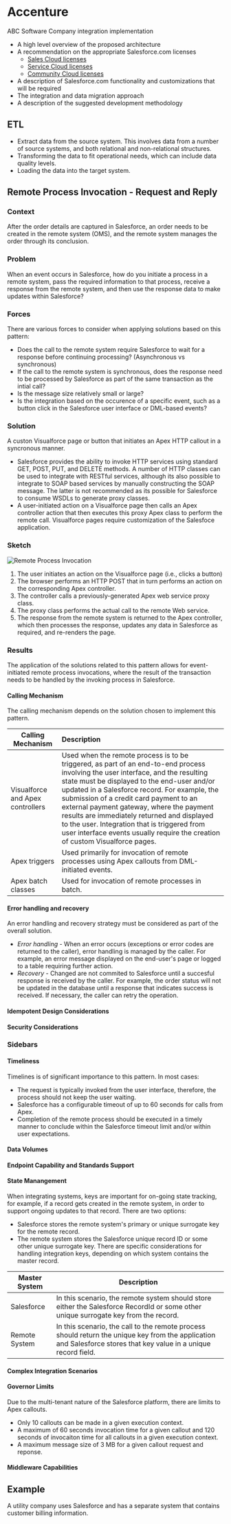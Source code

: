 # Accenture
ABC Software Company integration implementation

 * A high level overview of the proposed architecture
 * A recommendation on the appropriate Salesforce.com licenses
    * [Sales Cloud licenses](https://www.salesforce.com/products/sales-cloud/overview/)
    * [Service Cloud licenses](https://www.salesforce.com/products/community-cloud/overview/)
    * [Community Cloud licenses](https://www.salesforce.com/products/community-cloud/overview/)
 * A description of Salesforce.com functionality and customizations that will be required 
 * The integration and data migration approach
 * A description of the suggested development methodology
 
 
 ## ETL 
  * Extract data from the source system.  This involves data from a number of source systems, and both relational and non-relational structures.
  * Transforming the data to fit operational needs, which can include data quality levels.
  * Loading the data into the target system.

## Remote Process Invocation - Request and Reply
### Context
After the order details are captured in Salesforce, an order needs to be created in the remote system (OMS), and the remote system manages the order through its conclusion.

### Problem
When an event occurs in Salesforce, how do you initiate a process in a remote system, pass the required information to that process, receive a response from the remote system, and then use the response data to make updates within Salesforce?

### Forces
There are various forces to consider when applying solutions based on this pattern:
 * Does the call to the remote system require Salesforce to wait for a response before continuing processing?  (Asynchronous vs synchronous)
 * If the call to the remote system is synchronous, does the response need to be processed by Salesforce as part of the same transaction as the intial call?
 * Is the message size relatively small or large?
 * Is the integration based on the occurence of a specific event, such as a button click in the Salesforce user interface or DML-based events?

### Solution
A custon Visualforce page or button that initiates an Apex HTTP callout in a syncronous manner.
   * Salesforce provides the ability to invoke HTTP services using standard GET, POST, PUT, and DELETE methods.  A number of HTTP classes can be used to integrate with RESTful services, although its also possible to integrate to SOAP based services by manually constructing the SOAP message.  The latter is not recommended as its possible for Salesforce to consume WSDLs to generate proxy classes.
   * A user-initiated action on a Visualforce page then calls an Apex controller action that then executes this proxy Apex class to perform the remote call.  Visualforce pages require customization of the Salesfoce application.

### Sketch
![Remote Process Invocation](https://developer.salesforce.com/docs/resources/img/en-us/206.0?doc_id=dev_guides%2Fintegration_patterns%2Fimages%2Fremote_process_invocation_state.png&folder=integration_patterns_and_practices)

1. The user initiates an action on the Visualforce page (i.e., clicks a button)
2. The browser performs an HTTP POST that in turn performs an action on the corresponding Apex controller.
3. The controller calls a previously-generated Apex web service proxy class.
4. The proxy class performs the actual call to the remote Web service.
5. The response from the remote system is returned to the Apex controller, which then processes the response, updates any data in Salesforce as required, and re-renders the page.  

### Results

The application of the solutions related to this pattern allows for event-initiated remote process invocations, where the result of the transaction needs to be handled by the invoking process in Salesforce.

#### Calling Mechanism

The calling mechanism depends on the solution chosen to implement this pattern.

| Calling Mechanism | Description |
| ----------------- | :--------- |
| Visualforce and Apex controllers | Used when the remote process is to be triggered, as part of an end-to-end process involving the user interface, and the resulting state must be displayed to the end-user and/or updated in a Salesforce record.  For example, the submission of a credit card payment to an external payment gateway, where the payment results are immediately returned and displayed to the user. Integration that is triggered from user interface events usually require the creation of custom Visualforce pages.|
| Apex triggers | Used primarily for invocation of remote processes using Apex callouts from DML-initiated events.  |
| Apex batch classes | Used for invocation of remote processes in batch.  |

#### Error handling and recovery
An error handling and recovery strategy must be considered as part of the overall solution.
 * *Error handling* - When an error occurs (exceptions or error codes are returned to the caller), error handling is managed by the caller.  For example, an error message displayed on the end-user's page or logged to a table requiring further action.
 * *Recovery* - Changed are not commited to Salesforce until a succesful response is received by the caller.  For example, the order status will not be updated in the database until a response that indicates success is received.  If necessary, the caller can retry the operation.

#### Idempotent Design Considerations

#### Security Considerations

### Sidebars

#### Timeliness

Timelines is of significant importance to this pattern.  In most cases:
 * The request is typically invoked from the user interface, therefore, the process should not keep the user waiting.
 * Salesforce has a configurable timeout of up to 60 seconds for calls from Apex.
 * Completion of the remote process should be executed in a timely manner to conclude within the Salesforce timeout limit and/or within user expectations.

#### Data Volumes

#### Endpoint Capability and Standards Support

#### State Manangement

When integrating systems, keys are important for on-going state tracking, for example, if a record gets created in the remote system, in order to support ongoing updates to that record.  There are two options:
 * Salesforce stores the remote system's primary or unique surrogate key for the remote record.
 * The remote system stores the Salesforce unique record ID or some other unique surrogate key.
There are specific considerations for handling integration keys, depending on which system contains the master record.

| Master System | Description |
| ------------- | ----------- |
| Salesforce | In this scenario, the remote system should store either the Salesforce RecordId or some other unique surrogate key from the record. |
| Remote System | In this scenario, the call to the remote process should return the unique key from the application and Salesforce stores that key value in a unique record field. |

#### Complex Integration Scenarios

#### Governor Limits
Due to the multi-tenant nature of the Salesforce platform, there are limits to Apex callouts.
 * Only 10 callouts can be made in a given execution context.
 * A maximum of 60 seconds invocation time for a given callout and 120 seconds of invocaiton time for all callouts in a given execution context.
 * A maximum message size of 3 MB for a given callout request and reponse.
 
#### Middleware Capabilities

## Example 

A utility company uses Salesforce and has a separate system that contains customer billing information.  

